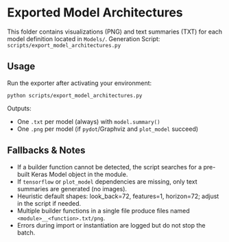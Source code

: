 # Exported Model Architectures

This folder contains visualizations (PNG) and text summaries (TXT) for each model definition located in `Models/`.
Generation Script: `scripts/export_model_architectures.py`

## Usage

Run the exporter after activating your environment:

```
python scripts/export_model_architectures.py
```

Outputs:

- One `.txt` per model (always) with `model.summary()`
- One `.png` per model (if `pydot`/Graphviz and `plot_model` succeed)

## Fallbacks & Notes

- If a builder function cannot be detected, the script searches for a pre-built Keras Model object in the module.
- If `tensorflow` or `plot_model` dependencies are missing, only text summaries are generated (no images).
- Heuristic default shapes: look_back=72, features=1, horizon=72; adjust in the script if needed.
- Multiple builder functions in a single file produce files named `<module>__<function>.txt/png`.
- Errors during import or instantiation are logged but do not stop the batch.
